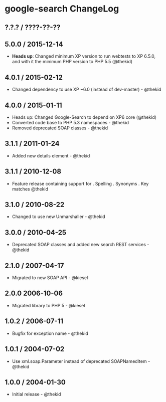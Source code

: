 google-search ChangeLog
========================================================================

## ?.?.? / ????-??-??

## 5.0.0 / 2015-12-14

* **Heads up**: Changed minimum XP version to run webtests to XP
  6.5.0, and with it the minimum PHP version to PHP 5.5
  (@thekid)

## 4.0.1 / 2015-02-12

* Changed dependency to use XP ~6.0 (instead of dev-master) - @thekid

## 4.0.0 / 2015-01-11

* Heads up: Changed Google-Search to depend on XP6 core (@thekid)
* Converted code base to PHP 5.3 namespaces - @thekid
* Removed deprecated SOAP classes  - @thekid

## 3.1.1 / 2011-01-24

* Added new details element - @thekid

## 3.1.1 / 2010-12-08

* Feature release containing support for
  . Spelling
  . Synonyms
  . Key matches
  @thekid

## 3.1.0 / 2010-08-22

* Changed to use new Unmarshaller - @thekid

## 3.0.0 / 2010-04-25

* Deprecated SOAP classes and added new search REST services - @thekid

## 2.1.0 / 2007-04-17

* Migrated to new SOAP API - @kiesel

## 2.0.0 2006-10-06

* Migrated library to PHP 5 - @kiesel

## 1.0.2 / 2006-07-11

* Bugfix for exception name - @thekid

## 1.0.1 / 2004-07-02

* Use xml.soap.Parameter instead of deprecated SOAPNamedItem - @thekid

## 1.0.0 / 2004-01-30

* Initial release - @thekid
